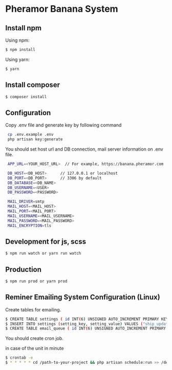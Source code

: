 # Pheramor Banana System

## Install npm

Using npm:

```bash
$ npm install
```

Using yarn:

```bash
$ yarn
```

## Install composer

```bash
$ composer install
```

## Configuration

 Copy .env file and generate key by following command
```bash
 cp .env.example .env
 php artisan key:generate
```
 
 You should set host url and DB connection, mail server information on .env file.
```bash
 APP_URL=<YOUR_HOST_URL>  // For example, https://banana.pheramor.com

 DB_HOST=<DB_HOST>      // 127.0.0.1 or localhost
 DB_PORT=<DB_PORT>      // 3306 by default
 DB_DATABASE=<DB_NAME>
 DB_USERNAME=<USER>
 DB_PASSWORD=<PASSWORD>

 MAIL_DRIVER=smtp
 MAIL_HOST=<MAIL_HOST>
 MAIL_PORT=<MAIL_PORT>
 MAIL_USERNAME=<MAIL_USERNAME>
 MAIL_PASSWORD=<MAIL_PASSWORD>
 MAIL_ENCRYPTION=tls
```

## Development for js, scss

```bash
$ npm run watch or yarn run watch
```


## Production

```bash
$ npm run prod or yarn prod
```

## Reminer Emailing System Configuration (Linux)

Create tables for emailing.
```bash
$ CREATE TABLE settings ( id INT(6) UNSIGNED AUTO_INCREMENT PRIMARY KEY, setting_key VARCHAR(30) NOT NULL, setting_value VARCHAR(30) NOT NULL );
$ INSERT INTO settings (setting_key, setting_value) VALUES ("ship_update_email", 1), ("sales_update_email", 1), ("account_update_email", 1), ("swab_update_email", 1), ("sequence_update_email", 1), ("first_reminder_email", 7), ("second_reminder_email", 10);
$ CREATE TABLE email_queue ( id INT(6) UNSIGNED AUTO_INCREMENT PRIMARY KEY, product_id INTEGER NOT NULL, send_order INTEGER DEFAULT 1, send_date DATETIME NOT NULL );
```

You should create cron job.

in case of the unit in minute
```bash
$ crontab -e
$ * * * * * cd /path-to-your-project && php artisan schedule:run >> /dev/null 2>&1
```